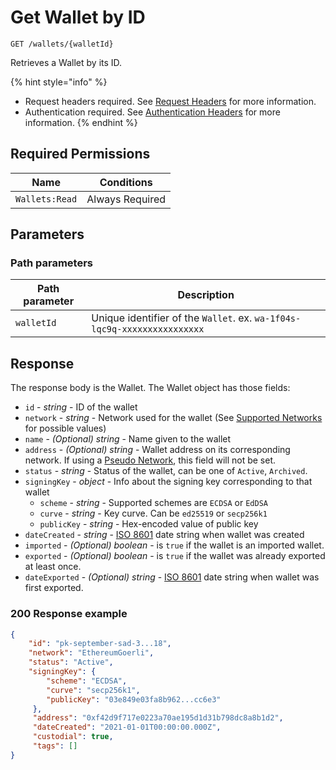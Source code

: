 # Get Wallet by ID

`GET /wallets/{walletId}`

Retrieves a Wallet by its ID.

{% hint style="info" %}
* Request headers required. See [Request Headers](../../getting-started/request-headers.md) for more information.
* Authentication required. See [Authentication Headers](../../getting-started/request-headers.md#authentication-headers) for more information.
{% endhint %}

## Required Permissions

| Name           | Conditions      |
| -------------- | --------------- |
| `Wallets:Read` | Always Required |

## Parameters <a href="#request-example.1" id="request-example.1"></a>

### Path parameters <a href="#path-parameters" id="path-parameters"></a>

| Path parameter | Description                                                              |
| -------------- | ------------------------------------------------------------------------ |
| `walletId`     | Unique identifier of the `Wallet`. ex. `wa-1f04s-lqc9q-xxxxxxxxxxxxxxxx` |

## Response <a href="#response" id="response"></a>

The response body is the Wallet. The Wallet object has those fields:

* `id` - _string_ - ID of the wallet
* `network` - _string_ - Network used for the wallet (See [Supported Networks](./#supported-networks) for possible values)
* `name` - _(Optional) string_ - Name given to the wallet
* `address` - _(Optional) string_ - Wallet address on its corresponding network. If using a [Pseudo Network](./#pseudo-networks), this field will not be set.
* `status` - _string_ - Status of the wallet, can be one of `Active`, `Archived`.
* `signingKey` - _object_ - Info about the signing key corresponding to that wallet
  * `scheme` - _string_ - Supported schemes are `ECDSA` or `EdDSA`
  * `curve` - _string_ - Key curve. Can be `ed25519` or `secp256k1`
  * `publicKey` - _string_ - Hex-encoded value of public key
* `dateCreated` - _string_ - [ISO 8601](https://en.wikipedia.org/wiki/ISO\_8601) date string when wallet was created
* `imported` - _(Optional) boolean_ - is `true` if the wallet is an imported wallet.
* `exported` - _(Optional) boolean_ - is `true` if the wallet was already exported at least once.
* `dateExported` - _(Optional) string_ - [ISO 8601](https://en.wikipedia.org/wiki/ISO\_8601) date string when wallet was first exported.&#x20;

### 200 Response example <a href="#response-example" id="response-example"></a>

```json
{
    "id": "pk-september-sad-3...18",
    "network": "EthereumGoerli",
    "status": "Active",
    "signingKey": {
        "scheme": "ECDSA",
        "curve": "secp256k1",
        "publicKey": "03e849e03fa8b962...cc6e3"
     },
     "address": "0xf42d9f717e0223a70ae195d1d31b798dc8a8b1d2",
     "dateCreated": "2021-01-01T00:00:00.000Z",
     "custodial": true,
     "tags": []
}
```
